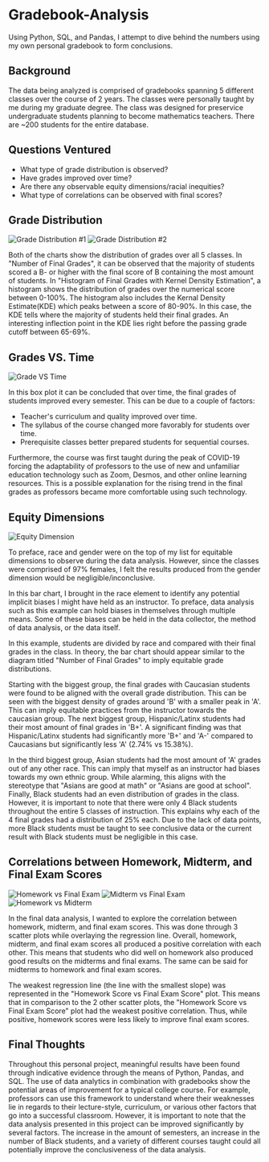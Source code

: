 # Gradebook-Analysis

Using Python, SQL, and Pandas, I attempt to dive behind the numbers using my own personal gradebook to form conclusions.

## Background

The data being analyzed is comprised of gradebooks spanning 5 different classes over the course of 2 years. The classes were personally taught by me during my graduate degree. The class was designed for preservice undergraduate students planning to become mathematics teachers. There are ~200 students for the entire database.

## Questions Ventured

- What type of grade distribution is observed?
- Have grades improved over time?
- Are there any observable equity dimensions/racial inequities?
- What type of correlations can be observed with final scores?

## Grade Distribution

![Grade Distribution #1](https://user-images.githubusercontent.com/112305152/187067060-0055acd9-e893-4be1-8631-aa83a4211f76.png)
![Grade Distribution #2](https://user-images.githubusercontent.com/112305152/187234133-7549ba3d-dc47-4dea-8e69-df96a90a31ba.png)

Both of the charts show the distribution of grades over all 5 classes. In "Number of Final Grades", it can be observed that the majority of students scored a B- or higher with the final score of B containing the most amount of students. In "Histogram of Final Grades with Kernel Density Estimation", a histogram shows the distribution of grades over the numerical score between 0-100%. The histogram also includes the Kernal Density Estimate(KDE) which peaks between a score of 80-90%. In this case, the KDE tells where the majority of students held their final grades. An interesting inflection point in the KDE lies right before the passing grade cutoff between 65-69%.

## Grades VS. Time

![Grade VS  Time](https://user-images.githubusercontent.com/112305152/187067375-cedf2264-82ca-4f4b-8cd3-34384afc5c7f.png)

In this box plot it can be concluded that over time, the final grades of students improved every semester. This can be due to a couple of factors:
- Teacher's curriculum and quality improved over time.
- The syllabus of the course changed more favorably for students over time.
- Prerequisite classes better prepared students for sequential courses.

Furthermore, the course was first taught during the peak of COVID-19 forcing the adaptability of professors to the use of new and unfamiliar education technology such as Zoom, Desmos, and other online learning resources. This is a possible explanation for the rising trend in the final grades as professors became more comfortable using such technology. 

## Equity Dimensions

![Equity Dimension](https://user-images.githubusercontent.com/112305152/187149434-88179a61-536f-44c0-961a-a8f0fd033331.png)

To preface, race and gender were on the top of my list for equitable dimensions to observe during the data analysis. However, since the classes were comprised of 97% females, I felt the results produced from the gender dimension would be negligible/inconclusive. 

In this bar chart, I brought in the race element to identify any potential implicit biases I might have held as an instructor. To preface, data analysis such as this example can hold biases in themselves through multiple means. Some of these biases can be held in the data collector, the method of data analysis, or the data itself.

In this example, students are divided by race and compared with their final grades in the class. In theory, the bar chart should appear similar to the diagram titled "Number of Final Grades" to imply equitable grade distributions. 

Starting with the biggest group, the final grades with Caucasian students were found to be aligned with the overall grade distribution. This can be seen with the biggest density of grades around 'B' with a smaller peak in 'A'. This can imply equitable practices from the instructor towards the caucasian group. The next biggest group, Hispanic/Latinx students had their most amount of final grades in 'B+'. A significant finding was that Hispanic/Latinx students had significantly more 'B+' and 'A-' compared to Caucasians but significantly less 'A' (2.74% vs 15.38%).

In the third biggest group, Asian students had the most amount of 'A' grades out of any other race. This can imply that myself as an instructor had biases towards my own ethnic group. While alarming, this aligns with the stereotype that "Asians are good at math" or "Asians are good at school". Finally, Black students had an even distribution of grades in the class. However, it is important to note that there were only 4 Black students throughout the entire 5 classes of instruction. This explains why each of the 4 final grades had a distribution of 25% each. Due to the lack of data points, more Black students must be taught to see conclusive data or the current result with Black students must be negligible in this case.


## Correlations between Homework, Midterm, and Final Exam Scores

![Homework vs Final Exam](https://user-images.githubusercontent.com/112305152/187068018-89e4aaf7-f84b-4724-afaa-4ba66bc758cb.png)
![Midterm vs Final Exam](https://user-images.githubusercontent.com/112305152/187068040-48a9c156-abf2-4d44-a0f5-041227aaf7eb.png)
![Homework vs Midterm](https://user-images.githubusercontent.com/112305152/187125080-ca578603-2bb2-46c7-86f8-221655147885.png)

In the final data analysis, I wanted to explore the correlation between homework, midterm, and final exam scores. This was done through 3 scatter plots while overlaying the regression line. Overall, homework, midterm, and final exam scores all produced a positive correlation with each other. This means that students who did well on homework also produced good results on the midterms and final exams. The same can be said for midterms to homework and final exam scores.

The weakest regression line (the line with the smallest slope) was represented in the "Homework Score vs Final Exam Score" plot. This means that in comparison to the 2 other scatter plots, the "Homework Score vs Final Exam Score" plot had the weakest positive correlation. Thus, while positive, homework scores were less likely to improve final exam scores.

## Final Thoughts

Throughout this personal project, meaningful results have been found through indicative evidence through the means of Python, Pandas, and SQL. The use of data analytics in combination with gradebooks show the potential areas of improvement for a typical college course. For example, professors can use this framework to understand where their weaknesses lie in regards to their lecture-style, curriculum, or various other factors that go into a successful classroom. However, it is important to note that the data analysis presented in this project can be improved significantly by several factors. The increase in the amount of semesters, an increase in the number of Black students, and a variety of different courses taught could all potentially improve the conclusiveness of the data analysis. 









